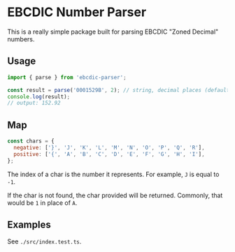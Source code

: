 # EBCDIC Number Parser

This is a really simple package built for parsing EBCDIC "Zoned Decimal" numbers.

## Usage

```typescript
import { parse } from 'ebcdic-parser';

const result = parse('0001529B', 2); // string, decimal places (default 2)
console.log(result);
// output: 152.92
```

## Map

```js
const chars = {
  negative: ['}', 'J', 'K', 'L', 'M', 'N', 'O', 'P', 'Q', 'R'],
  positive: ['{', 'A', 'B', 'C', 'D', 'E', 'F', 'G', 'H', 'I'],
};
```

The index of a char is the number it represents. For example, `J` is equal to `-1`.

If the char is not found, the char provided will be returned. Commonly, that would be `1` in place of `A`.

## Examples

See `./src/index.test.ts`.
